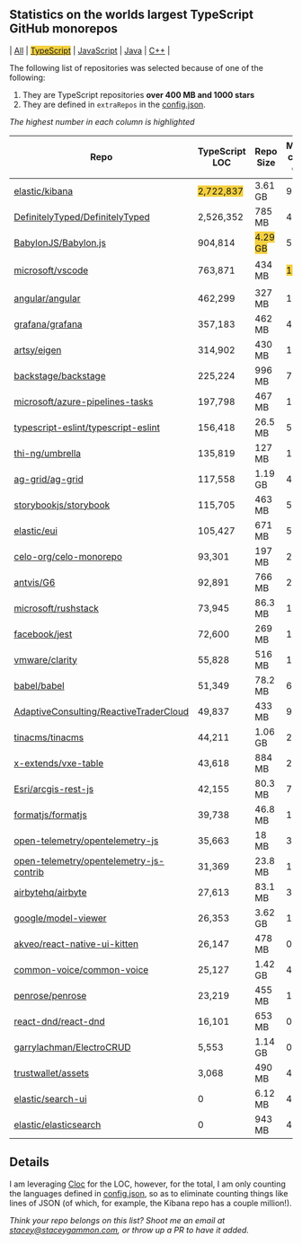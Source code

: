 
## Statistics on the worlds largest TypeScript GitHub monorepos

| [All](./index.html) | <span style="background-color: #F4D03F">[TypeScript](./TypeScript.md)</span> | [JavaScript](./JavaScript.md) | [Java](./Java.md) | [C++](./C++.md) | 

The following list of repositories was selected because of one of the following:
1. They are TypeScript repositories **over 400 MB and 1000 stars**
2. They are defined in `extraRepos` in the [config.json](https://github.com/stacey-gammon/repo-stats/blob/main/config.json).

_The highest number in each column is highlighted_

| Repo | TypeScript LOC | Repo Size | Monthly commit count | Monthly committer count | ★ Stars count | 👁 Watchers count |
| -----|----------------------|-----------|------------------|----------------|----------|----------------|
| [elastic/kibana](https://github.com/elastic/kibana) |  <span style="background-color: #F4D03F">2,722,837</span> | 3.61 GB | 962 | 182 🤓 | ★ 16725 | 👁 16725 |
| [DefinitelyTyped/DefinitelyTyped](https://github.com/DefinitelyTyped/DefinitelyTyped) |  2,526,352 | 785 MB | 446 | <span style="background-color: #F4D03F">305</span> 🤓 | ★ 36696 | 👁 36696 |
| [BabylonJS/Babylon.js](https://github.com/BabylonJS/Babylon.js) |  904,814 | <span style="background-color: #F4D03F">4.29 GB</span> | 506 | 26 🤓 | ★ 15254 | 👁 15254 |
| [microsoft/vscode](https://github.com/microsoft/vscode) |  763,871 | 434 MB | <span style="background-color: #F4D03F">1135</span> | 65 🤓 | ★ <span style="background-color: #F4D03F">124229</span> | 👁 <span style="background-color: #F4D03F">124229</span> |
| [angular/angular](https://github.com/angular/angular) |  462,299 | 327 MB | 170 | 41 🤓 | ★ 77683 | 👁 77683 |
| [grafana/grafana](https://github.com/grafana/grafana) |  357,183 | 462 MB | 494 | 100 🤓 | ★ 44940 | 👁 44940 |
| [artsy/eigen](https://github.com/artsy/eigen) |  314,902 | 430 MB | 143 | 23 🤓 | ★ 2863 | 👁 2863 |
| [backstage/backstage](https://github.com/backstage/backstage) |  225,224 | 996 MB | 779 | 78 🤓 | ★ 13839 | 👁 13839 |
| [microsoft/azure-pipelines-tasks](https://github.com/microsoft/azure-pipelines-tasks) |  197,798 | 467 MB | 18 | 10 🤓 | ★ 2669 | 👁 2669 |
| [typescript-eslint/typescript-eslint](https://github.com/typescript-eslint/typescript-eslint) |  156,418 | 26.5 MB | 58 | 13 🤓 | ★ 10662 | 👁 10662 |
| [thi-ng/umbrella](https://github.com/thi-ng/umbrella) |  135,819 | 127 MB | 100 | 1 🤓 | ★ 2129 | 👁 2129 |
| [ag-grid/ag-grid](https://github.com/ag-grid/ag-grid) |  117,558 | 1.19 GB | 419 | 11 🤓 | ★ 7756 | 👁 7756 |
| [storybookjs/storybook](https://github.com/storybookjs/storybook) |  115,705 | 463 MB | 584 | 29 🤓 | ★ 66293 | 👁 66293 |
| [elastic/eui](https://github.com/elastic/eui) |  105,427 | 671 MB | 52 | 12 🤓 | ★ 3230 | 👁 3230 |
| [celo-org/celo-monorepo](https://github.com/celo-org/celo-monorepo) |  93,301 | 197 MB | 29 | 14 🤓 | ★ 409 | 👁 409 |
| [antvis/G6](https://github.com/antvis/G6) |  92,891 | 766 MB | 2 | 1 🤓 | ★ 8399 | 👁 8399 |
| [microsoft/rushstack](https://github.com/microsoft/rushstack) |  73,945 | 86.3 MB | 140 | 13 🤓 | ★ 3318 | 👁 3318 |
| [facebook/jest](https://github.com/facebook/jest) |  72,600 | 269 MB | 18 | 15 🤓 | ★ 37096 | 👁 37096 |
| [vmware/clarity](https://github.com/vmware/clarity) |  55,828 | 516 MB | 13 | 8 🤓 | ★ 6362 | 👁 6362 |
| [babel/babel](https://github.com/babel/babel) |  51,349 | 78.2 MB | 61 | 12 🤓 | ★ 39959 | 👁 39959 |
| [AdaptiveConsulting/ReactiveTraderCloud](https://github.com/AdaptiveConsulting/ReactiveTraderCloud) |  49,837 | 433 MB | 94 | 4 🤓 | ★ 1650 | 👁 1650 |
| [tinacms/tinacms](https://github.com/tinacms/tinacms) |  44,211 | 1.06 GB | 277 | 8 🤓 | ★ 6724 | 👁 6724 |
| [x-extends/vxe-table](https://github.com/x-extends/vxe-table) |  43,618 | 884 MB | 28 | 2 🤓 | ★ 4118 | 👁 4118 |
| [Esri/arcgis-rest-js](https://github.com/Esri/arcgis-rest-js) |  42,155 | 80.3 MB | 7 | 2 🤓 | ★ 261 | 👁 261 |
| [formatjs/formatjs](https://github.com/formatjs/formatjs) |  39,738 | 46.8 MB | 13 | 6 🤓 | ★ 12815 | 👁 12815 |
| [open-telemetry/opentelemetry-js](https://github.com/open-telemetry/opentelemetry-js) |  35,663 | 18 MB | 37 | 18 🤓 | ★ 1035 | 👁 1035 |
| [open-telemetry/opentelemetry-js-contrib](https://github.com/open-telemetry/opentelemetry-js-contrib) |  31,369 | 23.8 MB | 18 | 11 🤓 | ★ 172 | 👁 172 |
| [airbytehq/airbyte](https://github.com/airbytehq/airbyte) |  27,613 | 83.1 MB | 345 | 75 🤓 | ★ 4536 | 👁 4536 |
| [google/model-viewer](https://github.com/google/model-viewer) |  26,353 | 3.62 GB | 14 | 2 🤓 | ★ 3618 | 👁 3618 |
| [akveo/react-native-ui-kitten](https://github.com/akveo/react-native-ui-kitten) |  26,147 | 478 MB | 0 | 0 🤓 | ★ 8749 | 👁 8749 |
| [common-voice/common-voice](https://github.com/common-voice/common-voice) |  25,127 | 1.42 GB | 417 | 100 🤓 | ★ 2868 | 👁 2868 |
| [penrose/penrose](https://github.com/penrose/penrose) |  23,219 | 455 MB | 14 | 5 🤓 | ★ 4978 | 👁 4978 |
| [react-dnd/react-dnd](https://github.com/react-dnd/react-dnd) |  16,101 | 653 MB | 0 | 0 🤓 | ★ 16717 | 👁 16717 |
| [garrylachman/ElectroCRUD](https://github.com/garrylachman/ElectroCRUD) |  5,553 | 1.14 GB | 0 | 0 🤓 | ★ 1343 | 👁 1343 |
| [trustwallet/assets](https://github.com/trustwallet/assets) |  3,068 | 490 MB | 411 | 214 🤓 | ★ 1678 | 👁 1678 |
| [elastic/search-ui](https://github.com/elastic/search-ui) |  0 | 6.12 MB | 4 | 2 🤓 | ★ 1500 | 👁 1500 |
| [elastic/elasticsearch](https://github.com/elastic/elasticsearch) |  0 | 943 MB | 484 | 83 🤓 | ★ 57244 | 👁 57244 |

## Details

  I am leveraging [Cloc](https://github.com/AlDanial/cloc) for the LOC, however, for the total, I am only counting the languages defined in [config.json](https://github.com/stacey-gammon/repo-stats/blob/main/config.json), so as to eliminate counting things like lines of JSON (of which, for example, the Kibana repo has a couple million!).

_Think your repo belongs on this list? Shoot me an email at stacey@staceygammon.com, or throw up a PR to have it added._
